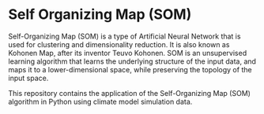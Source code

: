 # Self Organizing Map (SOM)

Self-Organizing Map (SOM) is a type of Artificial Neural Network that is used for clustering and dimensionality reduction. It is also known as Kohonen Map, after its inventor Teuvo Kohonen. SOM is an unsupervised learning algorithm that learns the underlying structure of the input data, and maps it to a lower-dimensional space, while preserving the topology of the input space.

This repository contains the application of the Self-Organizing Map (SOM) algorithm in Python using climate model simulation data. 
